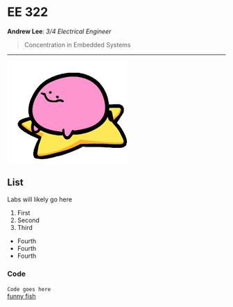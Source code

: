 # EE 322
  **Andrew Lee**: *3/4 Electrical Engineer*
  > Concentration in Embedded Systems
---
![](kirbospin.gif) <br>
## List
Labs will likely go here
  1. First
  2. Second
  3. Third
  - Fourth
  - Fourth
  - Fourth
### Code
`Code goes here` <br>
[funny fish](https://archives.bulbagarden.net/media/upload/7/77/0980Clodsire.png)
